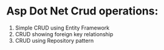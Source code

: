 # Asp Dot Net Crud operations:
1. Simple CRUD using Entity Framework 
2. CRUD showing foreign key relationship
3. CRUD using Repository pattern
